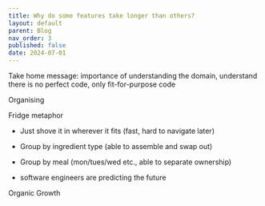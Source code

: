 ```yaml
---
title: Why do some features take longer than others?
layout: default
parent: Blog
nav_order: 3
published: false
date: 2024-07-01
---
```


Take home message: importance of understanding the domain, understand there is no perfect code, only fit-for-purpose code

Organising

Fridge metaphor
- Just shove it in wherever it fits (fast, hard to navigate later)
- Group by ingredient type (able to assemble and swap out)
- Group by meal (mon/tues/wed etc., able to separate ownership)

- software engineers are predicting the future 

Organic Growth


